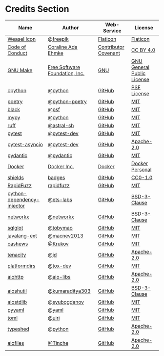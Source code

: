 # Credits Section

| Name                              | Author                                | Web-Service                 | License                           |
|-----------------------------------|---------------------------------------|-----------------------------|-----------------------------------|
| [Weasel Icon][001]                | [@freepik][002]                       | [Flaticon][003]             | [Flaticon][004]                   |
| [Code of Conduct][005]            | [Coraline Ada Ehmke][006]             | [Contributor Covenant][007] | [CC BY 4.0][008]                  |
| [GNU Make][009]                   | [Free Software Foundation, Inc.][010] | [GNU][011]                  | [GNU General Public License][012] |
| [cpython][013]                    | [@python][014]                        | [GitHub][015]               | [PSF License][016]                |
| [poetry][017]                     | [@python-poetry][018]                 | [GitHub][019]               | [MIT][020]                        |
| [black][021]                      | [@psf][022]                           | [GitHub][023]               | [MIT][024]                        |
| [mypy][025]                       | [@python][026]                        | [GitHub][027]               | [MIT][028]                        |
| [ruff][029]                       | [@astral-sh][030]                     | [GitHub][031]               | [MIT][032]                        |
| [pytest][033]                     | [@pytest-dev][034]                    | [GitHub][035]               | [MIT][036]                        |
| [pytest-asyncio][037]             | [@pytest-dev][038]                    | [GitHub][039]               | [Apache-2.0][040]                 |
| [pydantic][041]                   | [@pydantic][042]                      | [GitHub][043]               | [MIT][044]                        |
| [Docker][045]                     | [Docker Inc.][046]                    | [Docker][047]               | [Docker Personal][048]            |
| [shields][049]                    | [badges][050]                         | [GitHub][051]               | [CC0-1.0][052]                    |
| [RapidFuzz][053]                  | [rapidfuzz][054]                      | [GitHub][055]               | [MIT][056]                        |
| [python-dependency-injector][057] | [@ets-labs][058]                      | [GitHub][059]               | [BSD-3-Clause][060]               |
| [networkx][061]                   | [@networkx][062]                      | [GitHub][063]               | [BSD-3-Clause][064]               |
| [sqlglot][065]                    | [@tobymao][066]                       | [GitHub][067]               | [MIT][068]                        |
| [javalang-ext][069]               | [@macnev2013][070]                    | [GitHub][071]               | [MIT][072]                        |
| [cashews][073]                    | [@Krukov][074]                        | [GitHub][075]               | [MIT][076]                        |
| [tenacity][077]                   | [@jd][078]                            | [GitHub][079]               | [Apache-2.0][080]                 |
| [platformdirs][081]               | [@tox-dev][082]                       | [GitHub][083]               | [MIT][084]                        |
| [aiohttp][085]                    | [@aio-libs][086]                      | [GitHub][087]               | [Apache-2.0][088]                 |
| [aioshutil][089]                  | [@kumaraditya303][090]                | [GitHub][091]               | [BSD-3-Clause][092]               |
| [aiostdlib][093]                  | [@syubogdanov][094]                   | [GitHub][095]               | [MIT][096]                        |
| [pyyaml][097]                     | [@yaml][098]                          | [GitHub][099]               | [MIT][100]                        |
| [toml][101]                       | [@uiri][102]                          | [GitHub][103]               | [MIT][104]                        |
| [typeshed][105]                   | [@python][106]                        | [GitHub][107]               | [Apache-2.0][108]                 |
| [aiofiles][109]                   | [@Tinche][110]                        | [GitHub][111]               | [Apache-2.0][112]                 |

[001]: https://www.flaticon.com/free-icon/weasel_334982
[002]: https://www.flaticon.com/authors/freepik
[003]: https://www.flaticon.com/
[004]: https://www.freepikcompany.com/legal

[005]: https://www.contributor-covenant.org/version/2/1/code_of_conduct
[006]: https://where.coraline.codes
[007]: https://www.contributor-covenant.org
[008]: https://github.com/EthicalSource/contributor_covenant/blob/release/LICENSE.md

[009]: https://www.gnu.org/software/make
[010]: https://www.gnu.org/software/make/#mission-statement
[011]: https://www.gnu.org/
[012]: https://www.gnu.org/licenses/gpl-3.0.en.html

[013]: https://github.com/python/cpython
[014]: https://github.com/python
[015]: https://github.com/
[016]: https://github.com/python/cpython/blob/main/LICENSE

[017]: https://github.com/python-poetry/poetry
[018]: https://github.com/python-poetry
[019]: https://github.com/
[020]: https://github.com/python-poetry/poetry/blob/main/LICENSE

[021]: https://github.com/psf/black
[022]: https://github.com/psf
[023]: https://github.com/
[024]: https://github.com/psf/black/blob/main/LICENSE

[025]: https://github.com/python/mypy
[026]: https://github.com/python
[027]: https://github.com/
[028]: https://github.com/python/mypy/blob/master/LICENSE

[029]: https://github.com/astral-sh/ruff
[030]: https://github.com/astral-sh
[031]: https://github.com/
[032]: https://github.com/astral-sh/ruff/blob/main/LICENSE

[033]: https://github.com/pytest-dev/pytest
[034]: https://github.com/pytest-dev
[035]: https://github.com/
[036]: https://github.com/pytest-dev/pytest/blob/main/LICENSE

[037]: https://github.com/pytest-dev/pytest-asyncio
[038]: https://github.com/pytest-dev
[039]: https://github.com/
[040]: https://github.com/pytest-dev/pytest-asyncio/blob/main/LICENSE

[041]: https://github.com/pydantic/pydantic
[042]: https://github.com/pydantic
[043]: https://github.com/
[044]: https://github.com/pydantic/pydantic/blob/main/LICENSE

[045]: https://www.docker.com/
[046]: https://www.docker.com/company
[047]: https://www.docker.com/
[048]: https://www.docker.com/products/personal

[049]: https://github.com/badges/shields
[050]: https://github.com/badges
[051]: https://github.com/
[052]: https://github.com/badges/shields/blob/master/LICENSE

[053]: https://github.com/rapidfuzz/RapidFuzz
[054]: https://github.com/rapidfuzz
[055]: https://github.com/
[056]: https://github.com/rapidfuzz/RapidFuzz/blob/main/LICENSE

[057]: https://github.com/ets-labs/python-dependency-injector
[058]: https://github.com/ets-labs
[059]: https://github.com/
[060]: https://github.com/ets-labs/python-dependency-injector/blob/master/LICENSE.rst

[061]: https://github.com/networkx/networkx
[062]: https://github.com/networkx
[063]: https://github.com/
[064]: https://github.com/networkx/networkx/blob/main/LICENSE.txt

[065]: https://github.com/tobymao/sqlglot
[066]: https://github.com/tobymao
[067]: https://github.com/
[068]: https://github.com/tobymao/sqlglot/blob/main/LICENSE

[069]: https://github.com/macnev2013/javalang-ext
[070]: https://github.com/macnev2013
[071]: https://github.com/
[072]: https://github.com/macnev2013/javalang-ext/blob/master/LICENSE.txt

[073]: https://github.com/Krukov/cashews
[074]: https://github.com/Krukov
[075]: https://github.com/
[076]: https://github.com/Krukov/cashews/blob/master/LICENSE

[077]: https://github.com/jd/tenacity
[078]: https://github.com/jd
[079]: https://github.com/
[080]: https://github.com/jd/tenacity/blob/main/LICENSE

[081]: https://github.com/tox-dev/platformdirs
[082]: https://github.com/tox-dev
[083]: https://github.com/
[084]: https://github.com/tox-dev/platformdirs/blob/main/LICENSE

[085]: https://github.com/aio-libs/aiohttp
[086]: https://github.com/aio-libs
[087]: https://github.com/
[088]: https://github.com/aio-libs/aiohttp/blob/master/LICENSE.txt

[089]: https://github.com/kumaraditya303/aioshutil
[090]: https://github.com/kumaraditya303
[091]: https://github.com/
[092]: https://github.com/kumaraditya303/aioshutil/blob/master/LICENSE.md

[093]: https://github.com/syubogdanov/aiostdlib
[094]: https://github.com/syubogdanov
[095]: https://github.com/
[096]: https://github.com/syubogdanov/aiostdlib/blob/main/LICENSE

[097]: https://github.com/yaml/pyyaml
[098]: https://github.com/yaml
[099]: https://github.com/
[100]: https://github.com/yaml/pyyaml/blob/main/LICENSE

[101]: https://github.com/uiri/toml
[102]: https://github.com/uiri
[103]: https://github.com/
[104]: https://github.com/uiri/toml/blob/master/LICENSE

[105]: https://github.com/python/typeshed
[106]: https://github.com/python
[107]: https://github.com/
[108]: https://github.com/python/typeshed/blob/main/LICENSE

[109]: https://github.com/Tinche/aiofiles
[110]: https://github.com/Tinche
[111]: https://github.com/
[112]: https://github.com/Tinche/aiofiles/blob/main/LICENSE
